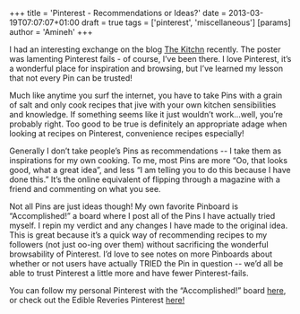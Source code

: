 +++
title = 'Pinterest - Recommendations or Ideas?'
date = 2013-03-19T07:07:07+01:00
draft = true
tags = ['pinterest', 'miscellaneous']
[params]
author = 'Amineh'
+++


I had an interesting exchange on the blog [The Kitchn](http://thekitchn.com/) recently. The poster was lamenting Pinterest fails - of course,
I’ve been there. I love Pinterest, it’s a wonderful place for inspiration and browsing, but I’ve learned my lesson that
not every Pin can be trusted!

Much like anytime you surf the internet, you have to take Pins with a grain of salt and only cook recipes that jive with
your own kitchen sensibilities and knowledge. If something seems like it just wouldn’t work...well, you’re probably
right. Too good to be true is definitely an appropriate adage when looking at recipes on Pinterest, convenience recipes
especially!

Generally I don’t take people’s Pins as recommendations -- I take them as inspirations for my own cooking. To me, most
Pins are more “Oo, that looks good, what a great idea”, and less “I am telling you to do this because I have done this.”
It’s the online equivalent of flipping through a magazine with a friend and commenting on what you see.

Not all Pins are just ideas though!  My own favorite Pinboard is “Accomplished!” a board where I post all of the Pins I
have actually tried myself. I repin my verdict and any changes I have made to the original idea. This is great because
it’s a quick way of recommending recipes to my followers (not just oo-ing over them) without sacrificing the wonderful
browsability of Pinterest. I’d love to see notes on more Pinboards about whether or not users have actually TRIED the
Pin in question -- we’d all be able to trust Pinterest a little more and have fewer Pinterest-fails.

You can follow my personal Pinterest with the “Accomplished!” board [here](http://pinterest.com/amineh/), or check out the Edible Reveries Pinterest
[here!](http://pinterest.com/ediblereveries/)
